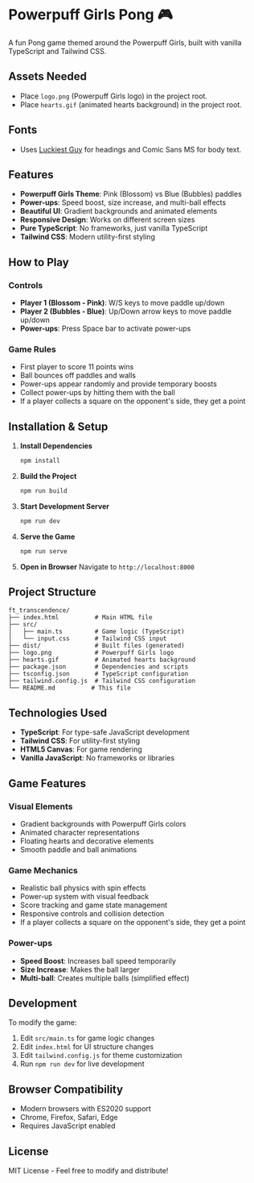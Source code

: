 # Powerpuff Girls Pong 🎮

A fun Pong game themed around the Powerpuff Girls, built with vanilla TypeScript and Tailwind CSS.

## Assets Needed
- Place `logo.png` (Powerpuff Girls logo) in the project root.
- Place `hearts.gif` (animated hearts background) in the project root.

## Fonts
- Uses [Luckiest Guy](https://fonts.google.com/specimen/Luckiest+Guy) for headings and Comic Sans MS for body text.

## Features

- **Powerpuff Girls Theme**: Pink (Blossom) vs Blue (Bubbles) paddles
- **Power-ups**: Speed boost, size increase, and multi-ball effects
- **Beautiful UI**: Gradient backgrounds and animated elements
- **Responsive Design**: Works on different screen sizes
- **Pure TypeScript**: No frameworks, just vanilla TypeScript
- **Tailwind CSS**: Modern utility-first styling

## How to Play

### Controls
- **Player 1 (Blossom - Pink)**: W/S keys to move paddle up/down
- **Player 2 (Bubbles - Blue)**: Up/Down arrow keys to move paddle up/down
- **Power-ups**: Press Space bar to activate power-ups

### Game Rules
- First player to score 11 points wins
- Ball bounces off paddles and walls
- Power-ups appear randomly and provide temporary boosts
- Collect power-ups by hitting them with the ball
- If a player collects a square on the opponent's side, they get a point

## Installation & Setup

1. **Install Dependencies**
   ```bash
   npm install
   ```

2. **Build the Project**
   ```bash
   npm run build
   ```

3. **Start Development Server**
   ```bash
   npm run dev
   ```

4. **Serve the Game**
   ```bash
   npm run serve
   ```

5. **Open in Browser**
   Navigate to `http://localhost:8000`

## Project Structure

```
ft_transcendence/
├── index.html          # Main HTML file
├── src/
│   ├── main.ts         # Game logic (TypeScript)
│   └── input.css       # Tailwind CSS input
├── dist/               # Built files (generated)
├── logo.png            # Powerpuff Girls logo
├── hearts.gif          # Animated hearts background
├── package.json        # Dependencies and scripts
├── tsconfig.json       # TypeScript configuration
├── tailwind.config.js  # Tailwind CSS configuration
└── README.md          # This file
```

## Technologies Used

- **TypeScript**: For type-safe JavaScript development
- **Tailwind CSS**: For utility-first styling
- **HTML5 Canvas**: For game rendering
- **Vanilla JavaScript**: No frameworks or libraries

## Game Features

### Visual Elements
- Gradient backgrounds with Powerpuff Girls colors
- Animated character representations
- Floating hearts and decorative elements
- Smooth paddle and ball animations

### Game Mechanics
- Realistic ball physics with spin effects
- Power-up system with visual feedback
- Score tracking and game state management
- Responsive controls and collision detection
- If a player collects a square on the opponent's side, they get a point

### Power-ups
- **Speed Boost**: Increases ball speed temporarily
- **Size Increase**: Makes the ball larger
- **Multi-ball**: Creates multiple balls (simplified effect)

## Development

To modify the game:

1. Edit `src/main.ts` for game logic changes
2. Edit `index.html` for UI structure changes
3. Edit `tailwind.config.js` for theme customization
4. Run `npm run dev` for live development

## Browser Compatibility

- Modern browsers with ES2020 support
- Chrome, Firefox, Safari, Edge
- Requires JavaScript enabled

## License

MIT License - Feel free to modify and distribute! 